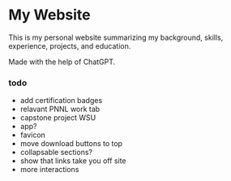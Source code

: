 # My Website

This is my personal website summarizing my background, skills, experience, projects, and education.

Made with the help of ChatGPT.

### todo
- add certification badges
- relavant PNNL work tab
- capstone project WSU
- app?
- favicon
- move download buttons to top
- collapsable sections?
- show that links take you off site
- more interactions
